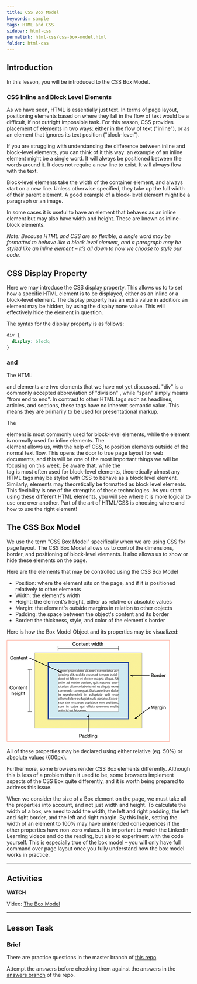 ```yaml
---
title: CSS Box Model
keywords: sample
tags: HTML and CSS
sidebar: html-css
permalink: html-css/css-box-model.html
folder: html-css
---
```


## Introduction

In this lesson, you will be introduced to the CSS Box Model.

### CSS Inline and Block Level Elements

As we have seen, HTML is essentially just text. In terms of page layout, positioning elements based on where they fall in the flow of text would be a difficult, if not outright impossible task. For this reason, CSS provides placement of elements in two ways: either in the flow of text ("inline"), or as an element that ignores its text position ("block-level").

If you are struggling with understanding the difference between inline and block-level elements, you can think of it this way: an example of an inline element might be a single word. It will always be positioned between the words around it. It does not require a new line to exist. It will always flow with the text.

Block-level elements take the width of the container element, and always start on a new line. Unless otherwise specified, they take up the full width of their parent element. A good example of a block-level element might be a paragraph or an image.

In some cases it is useful to have an element that behaves as an inline element but may also have width and height. These are known as inline-block elements.

_Note: Because HTML and CSS are so flexible, a single word may be formatted to behave like a block level element, and a paragraph may be styled like an inline element – it’s all down to how we choose to style our code._

## CSS Display Property

Here we may introduce the CSS display property. This allows us to to set how a specific HTML element is to be displayed, either as an inline or a block-level element. The display property has an extra value in addition: an element may be hidden, by using the display:none value. This will effectively hide the element in question.

The syntax for the display property is as follows:

```css
div {
  display: block;
}
```

### <div> and <span>

The HTML <div> and <span> elements are two elements that we have not yet discussed. "div" is a commonly accepted abbreviation of "division" , while "span" simply means "from end to end". In contrast to other HTML tags such as headlines, articles, and sections, these tags have no inherent semantic value. This means they are primarily to be used for presentational markup.

The <div> element is most commonly used for block-level elements, while the <span> element is normally used for inline elements. The <div> element allows us, with the help of CSS, to position elements outside of the normal text flow. This opens the door to true page layout for web documents, and this will be one of the most important things we will be focusing on this week. Be aware that, while the <div> tag is most often used for block-level elements, theoretically almost any HTML tags may be styled with CSS to behave as a block level element. Similarly, <span> elements may theoretically be formatted as block level elements. This flexibility is one of the strengths of these technologies. As you start using these different HTML elements, you will see where it is more logical to use one over another. Part of the art of HTML/CSS is choosing where and how to use the right element!

## The CSS Box Model

We use the term "CSS Box Model" specifically when we are using CSS for page layout. The CSS Box Model allows us to control the dimensions, border, and positioning of block-level elements. It also allows us to show or hide these elements on the page.

Here are the elements that may be controlled using the CSS Box Model

- Position: where the element sits on the page, and if it is positioned relatively to other elements
- Width: the element's width
- Height: the element's height, either as relative or absolute values
- Margin: the element's outside margins in relation to other objects
- Padding: the space between the object's content and its border
- Border: the thickness, style, and color of the element's border

Here is how the Box Model Object and its properties may be visualized:

![CSS Box Model](../../images/htmlcss/2-4-1.png)

All of these properties may be declared using either relative (eg. 50%) or absolute values (600px).

Furthermore, some browsers render CSS Box elements differently. Although this is less of a problem than it used to be, some browsers implement aspects of the CSS Box quite differently, and it is worth being prepared to address this issue.

When we consider the size of a Box element on the page, we must take all the properties into account, and not just width and height. To calculate the width of a box, we need to add the width, the left and right padding, the left and right border, and the left and right margin. By this logic, setting the width of an element to 100% may have unintended consequences if the other properties have non-zero values. It is important to watch the LinkedIn Learning videos and do the reading, but also to experiment with the code yourself. This is especially true of the box model – you will only have full command over page layout once you fully understand how the box model works in practice.

<hr>

## Activities

**WATCH**

Video: [The Box Model](https://www.linkedin.com/learning/css-essential-training-1/the-box-model?u=43268076)

<hr>

## Lesson Task

### Brief

There are practice questions in the master branch of [this repo](https://github.com/Noroff-Education/lesson-task-htmlcss-module2-lesson4).

Attempt the answers before checking them against the answers in the [answers branch](https://github.com/Noroff-Education/lesson-task-htmlcss-module2-lesson4/tree/answers) of the repo.
